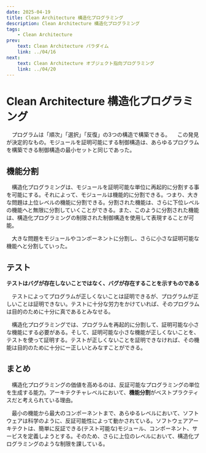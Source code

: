```yaml
---
date: 2025-04-19
title: Clean Architecture 構造化プログラミング
description: Clean Architecture 構造化プログラミング
tags: 
    - Clean Architecture
prev:
    text: Clean Architecture パラダイム
    link: ../04/16
next:
    text: Clean Architecture オブジェクト指向プログラミング
    link: ../04/20
---
```


# Clean Architecture 構造化プログラミング

&emsp;プログラムは「順次」「選択」「反復」の3つの構造で構築できる。
&emsp;この発見が決定的なもの。モジュールを証明可能にする制御構造は、あらゆるプログラムを構築できる制御構造の最小セットと同じであった。

## 機能分割

&emsp;構造化プログラミングは、モジュールを証明可能な単位に再起的に分割する事を可能にする。それによって、モジュールは機能的に分割できる。つまり、大きな問題は上位レベルの機能に分割できる。分割された機能は、さらに下位レベルの機能へと無限に分割していくことができる。また、このように分割された機能は、構造化プログラミングの制限された制御構造を使用して表現することが可能。

&emsp;大きな問題をモジュールやコンポーネントに分割し、さらに小さな証明可能な機能へと分割していった。

## テスト

**テストはバグが存在しないことではなく、バグが存在することを示すものである**

&emsp;テストによってプログラムが正しくないことは証明できるが、プログラムが正しいことは証明できない。テストに十分な労力をかけていれば、そのプログラムは目的のために十分に真であるとみなせる。

&emsp;構造化プログラミングでは、プログラムを再起的に分割して、証明可能な小さな機能にする必要がある。そして、証明可能な小さな機能が正しくないことを、テストを使って証明する。テストが正しくないことを証明できなければ、その機能は目的のために十分にー正しいとみなすことができる。

## まとめ

&emsp;構造化プログラミングの価値を高めるのは、反証可能なプログラミングの単位を生成する能力。アーキテクチャレベルにおいて、**機能分割**がベストプラクティスだと考えられている理由。

&emsp;最小の機能から最大のコンポーネントまで、あらゆるレベルにおいて、ソフトウェアは科学のように、反証可能性によって動かされている。ソフトウェアアーキテクトは、簡単に反証できる(テスト可能な)モジュール、コンポーネント、サービスを定義しようとする。そのため、さらに上位のレベルにおいて、構造化プログラミングのような制限を課している。